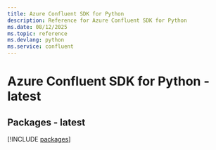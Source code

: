 ```yaml
---
title: Azure Confluent SDK for Python
description: Reference for Azure Confluent SDK for Python
ms.date: 08/12/2025
ms.topic: reference
ms.devlang: python
ms.service: confluent
---
```

# Azure Confluent SDK for Python - latest
## Packages - latest
[!INCLUDE [packages](confluent-index.md)]